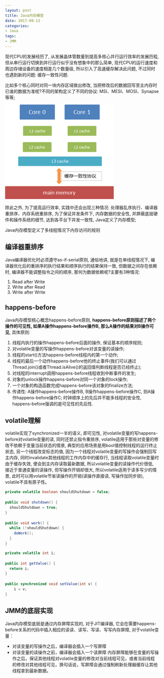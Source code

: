```yaml
---
layout: post
title: Java内存模型
date: 2017-09-13
categories:
- Java
tags:
- JMM
---
```


现代CPU的发展经历了, 从发展晶体管数量到提高多核心并行运行效率的发展历程, 但从串行运行切换到并行运行似乎没有想象中的那么简单, 现代CPU的运行速度和周边存储设备的速度相差几个数量级, 所以引入了高速缓存解决此问题, 不过同时也遇到新的问题: 缓存一致性问题.
<!-- more -->
比如多个核心同时对同一块内存区域做出修改, 当把修改后的数据回写至主内存时已谁的数据为准呢?不同的架构定义了不同的协议: MSI、MESI、MOSI、Synapse等等;

![](/img/2017-09-13-Java_memory-model-01.png)

除此之外, 为了提高运行效率, 实践中还会出现三种情况: 处理器乱序执行、编译器重排序、内存系统重排序, 为了保证并发条件下, 内存数据的安全性, 并屏蔽底层硬件和操作系统的细节, 达到各平台下并发一致性, Java定义了内存模型;

Java内存模型定义了多线程情况下内存访问的规则

## 编译器重排序
Java编译器优化时必须遵守as-if-serial原则, 通俗地讲, 就是在单线程情况下, 编译器优化后的重排序的执行结果和顺序执行的结果保持一致, 但数据之间存在依赖时, 编译器不能调整指令之间的顺序, 那何为数据依赖呢?主要有3种情况:
1. Read after Write
2. Write after Read
3. Write after Write

## happens-before
Java内存模型核心概念happens-before原则, __happens-before原则描述了两个操作的可见性, 如果A操作happens-before操作B, 那么A操作的结果对B操作可见__, 具体原则:
1. 线程内执行的操作happens-before后面的操作, 保证基本的顺序规则;
2. 对volatile变量的写操作happens-before对该变量的读操作;
3. 线程的start()方法happens-before线程内的第一个动作;
4. 线程的最后一个动作happens-before他的终止事件(我们可以通过Thread.join()或者Thread.isAlive()的返回值判断线程是否已经终止);
5. 对线程的interrupt调用happens-before线程收到中断事件的发生;
6. 对象的unlock操作happens-before对同一个对象的lock操作;
7. 一个对象的构造函数完成happens-before该对象的finalize方法;
8. 传递性: A操作happens-before操作B, B操作happens-before操作C, 则A操作happens-before操作C;
时钟顺序上的先后并不能多线程的安全性, happens-before强调的是可见性的先后性.

## volatile理解
volatile实现了synchronized一半的语义, 即可见性, 对volatile变量的写happens-before对volatile变量的读, 同时还禁止指令重排序, volatile适用于那些对变量的修改不依赖于变量当前状态的情景, 典型的应用场景是用bool值控制线程的运行终止状态, 另一个线程改变标志的值, 因为一个线程对volatile变量的写操作会强制回写主内存, 同时invalidate其他线程的工作内存中的缓存行, 当线程读取volatile变量时由于缓存失效, 便会到主内存读取最新数据, 所以volatile变量的读操作代价很低, 接近于普通变量的读操作, 但写操作开销却很大, 所以volatile适用于读多写少的情景, 此时可以用volatile节省读操作的开销(读操作直接读, 写操作加同步锁), volatile不具有原子性。

``` java
private volatile boolean shouldShutdown = false;

public void shutdown() {
  shouldShutdown = true;
}

public void work() {
  while (!shouldShutdown) {
    doWork();
  }
}
```


``` java
private volatile int i;

public int getValue() {
  return i;
}

public synchronized void setValue(int v) {
    i = v;
}
```

## JMM的底层实现
Java内存模型底层是通过内存屏障实现的, 对于JIT编译器, 它会在需要happens-before关系的代码中插入相应的读读、读写、写读、写写内存屏障, 对于volatile变量：
- 对该变量的写操作之后，编译器会插入一个写屏障
- 对该变量的读操作之前，编译器会插入一个读屏障
内存屏障能够在变量的写操作之后，保证其他线程对volatile变量的修改对当前线程可见，或者当前线程的修改对其他线程可见，换句话说，写屏障会通过强制刷新处理器缓存让其他线程拿到最新数据。